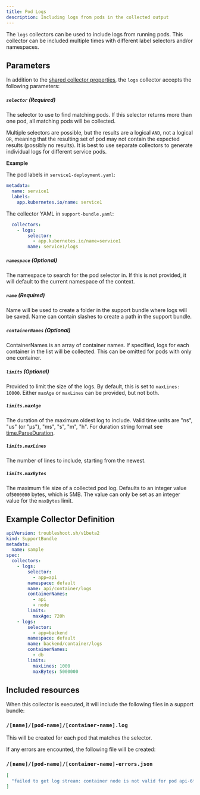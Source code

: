 ```yaml
---
title: Pod Logs
description: Including logs from pods in the collected output
---
```


The `logs` collectors can be used to include logs from running pods.
This collector can be included multiple times with different label selectors and/or namespaces.

## Parameters

In addition to the [shared collector properties](https://troubleshoot.sh/docs/collect/collectors/#shared-properties), the `logs` collector accepts the following parameters:

##### `selector` (Required)
The selector to use to find matching pods.
If this selector returns more than one pod, all matching pods will be collected.

Multiple selectors are possible, but the results are a logical `AND`, not a logical `OR`, meaning that the resulting set of pod may not contain the expected results (possibly no results). It is best to use separate collectors to generate individual logs for different service pods.

**Example**

The pod labels in `service1-deployment.yaml`:

```yaml
metadata:
  name: service1
  labels:
    app.kubernetes.io/name: service1
```

The collector YAML in `support-bundle.yaml`:

```yaml
  collectors:
    - logs:
        selector:
          - app.kubernetes.io/name=service1
        name: service1/logs
```

##### `namespace` (Optional)
The namespace to search for the pod selector in.
If this is not provided, it will default to the current namespace of the context.

##### `name` (Required)
Name will be used to create a folder in the support bundle where logs will be saved.
Name can contain slashes to create a path in the support bundle.

##### `containerNames` (Optional)
ContainerNames is an array of container names.
If specified, logs for each container in the list will be collected.
This can be omitted for pods with only one container.

##### `limits` (Optional)
Provided to limit the size of the logs.
By default, this is set to `maxLines: 10000`.
Either `maxAge` or `maxLines` can be provided, but not both.

##### `limits.maxAge`
The duration of the maximum oldest log to include.
Valid time units are "ns", "us" (or "µs"), "ms", "s", "m", "h".
For duration string format see [time.ParseDuration](https://pkg.go.dev/time#ParseDuration).

##### `limits.maxLines`
The number of lines to include, starting from the newest.

##### `limits.maxBytes`
The maximum file size of a collected pod log. Defaults to an integer value of`5000000` bytes, which is 5MB. The value
can only be set as an integer value for the `maxBytes` limit.

## Example Collector Definition

```yaml
apiVersion: troubleshoot.sh/v1beta2
kind: SupportBundle
metadata:
  name: sample
spec:
  collectors:
    - logs:
        selector:
          - app=api
        namespace: default
        name: api/container/logs
        containerNames:
          - api
          - node
        limits:
          maxAge: 720h
    - logs:
        selector:
          - app=backend
        namespace: default
        name: backend/container/logs
        containerNames:
          - db
        limits:
          maxLines: 1000
          maxBytes: 5000000
```


## Included resources

When this collector is executed, it will include the following files in a support bundle:

### `/[name]/[pod-name]/[container-name].log`

This will be created for each pod that matches the selector.

If any errors are encounted, the following file will be created:

### `/[name]/[pod-name]/[container-name]-errors.json`

```json
[
  "failed to get log stream: container node is not valid for pod api-6fd69d8f78-tmtf7"
]
```
